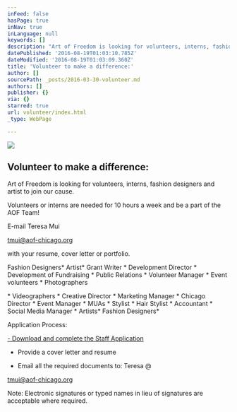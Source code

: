 ```yaml
---
inFeed: false
hasPage: true
inNav: true
inLanguage: null
keywords: []
description: "Art of Freedom is looking for volunteers, interns, fashion designers and artist to join our cause.\_"
datePublished: '2016-08-19T01:03:10.785Z'
dateModified: '2016-08-19T01:03:09.360Z'
title: 'Volunteer to make a difference:'
author: []
sourcePath: _posts/2016-03-30-volunteer.md
authors: []
publisher: {}
via: {}
starred: true
url: volunteer/index.html
_type: WebPage

---
```

![](https://the-grid-user-content.s3-us-west-2.amazonaws.com/29eb1f0a-b4a3-4e25-a388-d72824b2c5e9.jpg)

## Volunteer to make a difference:

Art of Freedom is looking for volunteers, interns, fashion designers and artist to join our cause. 

Volunteers or interns are needed for 10 hours a week and be a part of the AOF Team! 

E-mail Teresa Mui

[tmui@aof-chicago.org][0]

with your resume, cover letter or portfolio.  

Fashion Designers\* Artist\* Grant Writer \* Development Director \* Development of Fundraising \* Public Relations \* Volunteer Manager \* Event volunteers \* Photographers

\* Videographers \* Creative Director \* Marketing Manager \* Chicago Director \* Event Manager \* MUAs \* Stylist \* Hair Stylist \* Accountant \* Social Media Manager \* Artists\* Fashion Designers\*

Application Process:

[- Download and complete the Staff Application][1]

- Provide a cover letter and resume

- Email all the required documents to:  Teresa @

[tmui@aof-chicago.org][0]

Note: Electronic signatures or typed names in lieu of signatures are acceptable where required.

[0]: mailto:tmui@aof-chicago.org
[1]: http://media.wix.com/ugd/db9e63_66b4553dc50b4dc783f406965cf3bfcc.pdf